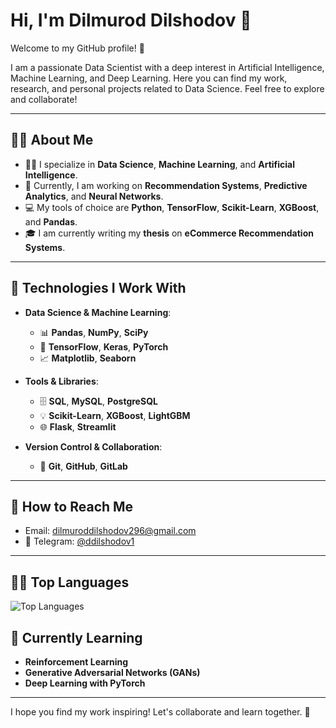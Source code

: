 # Hi, I'm Dilmurod Dilshodov 👋

Welcome to my GitHub profile! 🚀

I am a passionate Data Scientist with a deep interest in Artificial Intelligence, Machine Learning, and Deep Learning. Here you can find my work, research, and personal projects related to Data Science. Feel free to explore and collaborate!

---

## 👨‍💻 About Me

- 🧑‍💻 I specialize in **Data Science**, **Machine Learning**, and **Artificial Intelligence**.
- 🔬 Currently, I am working on **Recommendation Systems**, **Predictive Analytics**, and **Neural Networks**.
- 💻 My tools of choice are **Python**, **TensorFlow**, **Scikit-Learn**, **XGBoost**, and **Pandas**.
- 🎓 I am currently writing my **thesis** on **eCommerce Recommendation Systems**.

---

## 🔧 Technologies I Work With

- **Data Science & Machine Learning**:
  - 📊 **Pandas**, **NumPy**, **SciPy**
  - 🤖 **TensorFlow**, **Keras**, **PyTorch**
  - 📈 **Matplotlib**, **Seaborn**

- **Tools & Libraries**:
  - 🗄️ **SQL**, **MySQL**, **PostgreSQL**
  - 💡 **Scikit-Learn**, **XGBoost**, **LightGBM**
  - 🌐 **Flask**, **Streamlit**

- **Version Control & Collaboration**:
  - 📁 **Git**, **GitHub**, **GitLab**
  
---

## 📧 How to Reach Me

- Email: [dilmuroddilshodov296@gmail.com](mailto:dilmuroddilshodov296@gmail.com)
- 📱 Telegram: [@ddilshodov1](https://t.me/ddilshodov1)

---

## 🧑‍💻 Top Languages

![Top Languages](https://github-readme-stats.vercel.app/api/top-langs/?username=DilmurodDilshodov&layout=compact&langs_count=6&hide_title=true&hide_border=true&theme=radical)

## 🌱 Currently Learning

- **Reinforcement Learning**
- **Generative Adversarial Networks (GANs)**
- **Deep Learning with PyTorch**

---

I hope you find my work inspiring! Let's collaborate and learn together. 🚀




